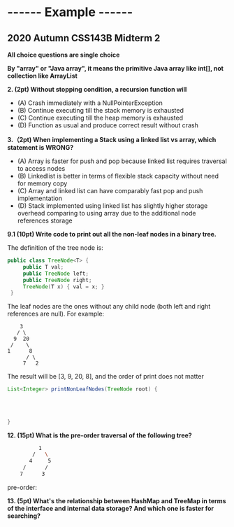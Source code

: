 # ------ Example ------

## 2020 Autumn CSS143B Midterm 2 

**All choice questions are single choice**

**By "array" or "Java array", it means the primitive Java array like int[], not collection like ArrayList**

**2. (2pt) Without stopping condition, a recursion function will**

- (A) Crash immediately with a NullPointerException
- (B) Continue executing till the stack memory is exhausted
- (C) Continue executing till the heap memory is exhausted
- (D) Function as usual and produce correct result without crash

**3.（2pt) When implementing a Stack using a linked list vs array, which statement is WRONG?**

- (A) Array is faster for push and pop because linked list requires traversal to access nodes
- (B) Linkedlist is better in terms of flexible stack capacity without need for memory copy
- (C) Array and linked list can have comparably fast pop and push implementation
- (D) Stack implemented using linked list has slightly higher storage overhead comparing to using array due to the additional node references storage

**9.1 (10pt) Write code to print out all the non-leaf nodes in a binary tree.**

The definition of the tree node is:

```java
public class TreeNode<T> {
     public T val;
     public TreeNode left;
     public TreeNode right;
     TreeNode(T x) { val = x; }
 }
```

The leaf nodes are the ones without any child node (both left and right references are null). For example:

``` 
    3
   / \
  9  20
 /    \
1      8
      / \
     7   2
```

The result will be [3, 9, 20, 8], and the order of print does not matter

```java
List<Integer> printNonLeafNodes(TreeNode root) {
  
  
  
  
}
```

**12. (15pt) What is the pre-order traversal of the following tree?**

```bash
          1
        /   \
       4     5
     /      / 
    7      3
```

pre-order:



**13. (5pt) What's the relationship between HashMap and TreeMap in terms of the interface and internal data storage? And which one is faster for searching?**



